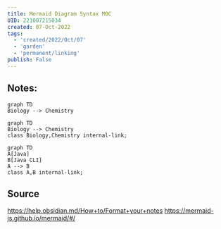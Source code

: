 ```yaml
---
title: Mermaid Diagram Syntax MOC
UID: 221007215034
created: 07-Oct-2022
tags:
  - 'created/2022/Oct/07'
  - 'garden'
  - 'permanent/linking'
publish: False
---
```

## Notes:

```mermaid
graph TD
Biology --> Chemistry
```

```mermaid
graph TD
Biology --> Chemistry
class Biology,Chemistry internal-link;
```


```mermaid
graph TD
A[Java]
B[Java CLI]
A --> B
class A,B internal-link;
```
## Source
https://help.obsidian.md/How+to/Format+your+notes
https://mermaid-js.github.io/mermaid/#/